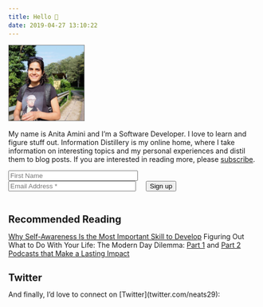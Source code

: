 ```yaml
---
title: Hello 👋
date: 2019-04-27 13:10:22
---
```


<img src="./index/me.jpg" 
    style="width: 30%;
    border: 1px solid grey;"
    alt="Anita Amini">
</img>

My name is Anita Amini and I’m a Software Developer. I love to learn and figure stuff out. Information Distillery is my online home, where I take information on interesting topics and my personal experiences and distil them to blog posts. If you are interested in reading more, please [subscribe](/subscribe).

 <!-- Mailchimp Signup Form -->
 <div>
    <form action="https://infodistillery.us20.list-manage.com/subscribe/post?u=23c86deb696792ce7c4cfac07&amp;id=7378bd40fd" method="post" id="mc-embedded-subscribe-form" name="mc-embedded-subscribe-form" class="validate" target="_blank" novalidate>
      <div id="mc_embed_signup_scroll">
          <!-- <h2>Sign up for new posts</h2> -->
          <div>
              <input type="text" style="width: 50%;" name="FNAME" class="" id="mce-FNAME" placeholder="First Name">
              <div style="display: flex;">
                <input type="email" style="width: 50%;" name="EMAIL" class="email" id="mce-EMAIL" placeholder="Email Address *" required>
                <div style="width: 50%;">
                  <!-- real people should not fill this in and expect good things - do not remove this or risk form bot signups-->
                  <div style="position: absolute; left: -5000px;" aria-hidden="true"><input type="text" name="b_23c86deb696792ce7c4cfac07_7378bd40fd" tabindex="-1" value=""></div>
                  <div class="clear"><input type="submit" value="Sign up" style="margin-left: 20px;" name="subscribe" id="mc-embedded-subscribe" class="button"></div>
                </div>
              </div>
              </br>
              <div id="mce-responses" class="clear" style="font-style: italic;">
                <div class="response" id="mce-error-response" style="display:none"></div>
                <div class="response" id="mce-success-response" style="display:none"></div>
              </div>
          </div>
          </div>
    </form>
    <script type='text/javascript' src='//s3.amazonaws.com/downloads.mailchimp.com/js/mc-validate.js'></script><script type='text/javascript'>(function($) {window.fnames = new Array(); window.ftypes = new Array();fnames[0]='EMAIL';ftypes[0]='email';fnames[1]='FNAME';ftypes[1]='text';fnames[2]='LNAME';ftypes[2]='text';}(jQuery));var $mcj = jQuery.noConflict(true);</script>
 </div>


<h1 style="font-size: 1.4em;">Recommended Reading</h1>

[Why Self-Awareness Is the Most Important Skill to Develop](figuring-life-out-p1) 
Figuring Out What to Do With Your Life&#58; The Modern Day Dilemma: [Part 1](figuring-life-out-p1) and [Part 2](figuring-life-out-p2)
[Podcasts that Make a Lasting Impact](/podcasts)


<h1 style="font-size: 1.4em;">Twitter</h1> And finally, I’d love to connect on [Twitter](twitter.com/neats29): 
